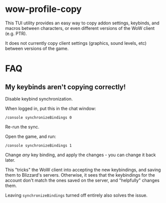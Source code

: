 # wow-profile-copy

This TUI utility provides an easy way to copy addon settings, keybinds, and macros between characters, or even different versions of the WoW client (e.g. PTR).

It does not currently copy client settings (graphics, sound levels, etc) between versions of the game.

# FAQ

## My keybinds aren't copying correctly!

Disable keybind synchronization.

When logged in, put this in the chat window:
```
/console synchronizeBindings 0
```

Re-run the sync.

Open the game, and run:
```
/console synchronizeBindings 1
```
Change *any* key binding, and apply the changes - you can change it back later.

This "tricks" the WoW client into accepting the new keybindings, and saving them to Blizzard's servers. Otherwise, it sees that the keybindings for the account don't match the ones saved on the server, and "helpfully" changes them.

Leaving `synchronizeBindings` turned off entirely also solves the issue.